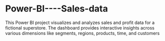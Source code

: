 # Power-BI----Sales-data
This Power BI project visualizes and analyzes sales and profit data for a fictional superstore. The dashboard provides interactive insights across various dimensions like segments, regions, products, time, and customers
